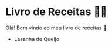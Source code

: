 # Livro de Receitas :man_cook:



Olá! Bem vindo ao meu livro de receitas :wave:

- Lasanha de Queijo 

